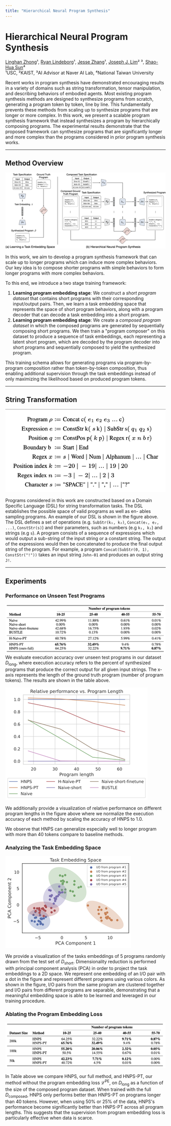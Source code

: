 ```yaml
---
title: "Hierarchical Neural Program Synthesis"
---
```


# Hierarchical Neural Program Synthesis
[Linghan Zhong](https://thoughtp0lice.github.io/)¹, [Ryan Lindeborg](https://www.ryanlindeborg.com/)¹, [Jesse Zhang](https://jesbu1.github.io/)¹, [Joseph J. Lim](https://clvrai.com/web_lim/)² ³, [Shao-Hua Sun](https://shaohua0116.github.io/)⁴ <br>
¹USC, ²KAIST, ³AI Advisor at Naver AI Lab, ⁴National Taiwan University

Recent works in program synthesis have demonstrated encouraging results
in a variety of domains such as 
string transformation, tensor manipulation, 
and describing behaviors of embodied agents.
Most existing program synthesis methods 
are designed to synthesize programs from scratch,
generating a program token by token, line by line.
This fundamentally prevents these methods from scaling up to synthesize programs that are longer or more complex.
In this work, we present a scalable program synthesis framework
that instead synthesizes a program by hierarchically composing programs.
The experimental results demonstrate that 
the proposed framework can synthesize programs 
that are significantly longer and more complex than the programs considered in prior program synthesis works.

---
## Method Overview
![model](/model.png)

In this work, we aim to develop a program synthesis framework 
that can scale up to longer programs 
which can induce more complex behaviors. 
Our key idea is to compose shorter programs with simple behaviors
to form longer programs with more complex behaviors.

To this end, we introduce a two stage training framework:

1. **Learning program embedding stage**: We construct a *short program dataset* that contains short programs with their corresponding input/output pairs. Then, we learn a task embedding space that represents the space of short program behaviors, along with a program decoder that can decode a task embedding into a short program.
2. **Learning program embedding stage**: We create a *composed program dataset* in which the composed programs are generated by sequentially composing short programs. We then train a "program composer" on this dataset to produce a sequence of task embeddings, each representing a latent short program, which are decoded by the program decoder into short programs and sequentially composed to yield the synthesized program. 

This training schema allows for generating programs via program-by-program composition rather than token-by-token composition, thus enabling additional supervision through the task embeddings instead of only maximizing the likelihood based on produced program tokens.

---

## String Transformation

![string Transformation](/string_trans.png)

Programs considered in this work are constructed based on a Domain Specific Language (DSL) for string transformation tasks. The DSL establishes the possible space of valid programs as well as en- ables sampling programs. An example of our DSL is shown in the figure above. The DSL defines a set of operations 
(e.g. `SubStr(k₁, k₂)`, `Concat(e₁, e₂, ...)`, 
`ConstStr(s)`)
and their parameters, such as numbers (e.g `k₁, k₂`) and strings (e.g `s`).
A program consists of a sequence of expressions which would output a sub-string of the input string or a constant string. The output of the expressions would then be concatenated to produce the final output string of the program.
For example, a program `Concat(SubStr(0, 1), ConstStr("!"))` 
takes an input string `John-01`
and produces an output string `J!`.

---

## Experiments

### Performance on Unseen Test Programs

![unseen program proformance](/unseen_prog_performance.png)
We evaluate execution accuracy over unseen test programs in our dataset $D_\text{long}$, where execution accuracy refers to the percent of synthesized programs that produce the correct output for all given input strings. The x-axis represents the length of the ground truth program (number of program tokens). The results are shown in the table above.


![relative_performance](/relative_performance.png#center)

We additionally provide a visualization of relative performance on different program lengths in the figure above where we normalize the execution accuracy of each method by scaling the accuracy of HNPS to 1.0. 

We observe that HNPS can generalize especially well to longer program with more than 40 tokens compare to baseline methods.

### Analyzing the Task Embedding Space

![pca_embedding_space](/embedding_space.png#center)

We provide a visualization of the tasks embeddings of 5 programs randomly drawn from the test set of $D_\text{short}$. Dimensionality reduction is performed with principal component analysis (PCA) in order to project the task embeddings to a 2D space. We represent one embedding of an I/O pair with a dot in the figure and represent different programs using various colors. As shown in the figure, I/O pairs from the same program are clustered together and I/O pairs from different programs are separable, demonstrating that a meaningful embedding space is able to be learned and leveraged in our training procedure. 

### Ablating the Program Embedding Loss

![emb_loss](/emb_loss_data_size.png)

In Table above we compare HNPS, our full method, and HNPS-PT, our method without the program embedding loss $\mathcal{L}^{\text{PE}}$, on $D_\text{long}$ as a function of the size of the composed program dataset. When trained with the full $D_\text{composed}$, HNPS only performs better than HNPS-PT on programs longer than 40 tokens. However, when using 50\% or 25\% of the data, HNPS's performance become significantly better than HNPS-PT across all program lengths. This suggests that the supervision from program embedding loss is particularly effective when data is scarce.